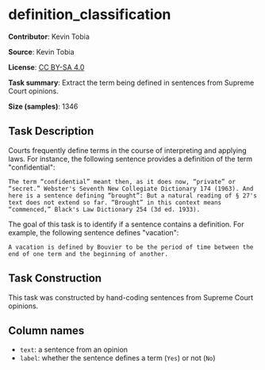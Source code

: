 # definition_classification 
 **Contributor**: Kevin Tobia
 
 **Source**: Kevin Tobia
 
 **License**: [CC BY-SA 4.0](https://creativecommons.org/licenses/by-sa/4.0/)
 
 **Task summary**: Extract the term being defined in sentences from Supreme Court opinions.
 
 **Size (samples)**: 1346
 
 ## Task Description
 
 Courts frequently define terms in the course of interpreting and applying laws. For instance, the following sentence provides a definition of the term "confidential":
 
 ```text
 The term “confidential” meant then, as it does now, “private” or “secret.” Webster's Seventh New Collegiate Dictionary 174 (1963). And here is a sentence defining “brought”: But a natural reading of § 27's text does not extend so far. “Brought” in this context means “commenced,” Black's Law Dictionary 254 (3d ed. 1933).
 ```
 
 The goal of this task is to identify if a sentence contains a definition. For example, the following sentence defines "vacation":
 
 ```text
 A vacation is defined by Bouvier to be the period of time between the end of one term and the beginning of another.
 ```
 
 ## Task Construction
 
 This task was constructed by hand-coding sentences from Supreme Court opinions.
 
 ## Column names
 
 - `text`: a sentence from an opinion
 - `label`: whether the sentence defines a term (`Yes`) or not (`No`)
